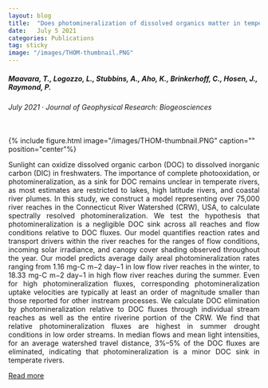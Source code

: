 ```yaml
---
layout: blog
title:  "Does photomineralization of dissolved organics matter in temperate rivers?"
date:   July 5 2021
categories: Publications
tag: sticky
image: "/images/THOM-thumbnail.PNG"
---
```


##### Maavara, T., Logozzo, L., Stubbins, A., Aho, K., Brinkerhoff, C., Hosen, J., Raymond, P. <br>
###### July 2021 &middot; *Journal of Geophysical Research: Biogeosciences*
<br>
{% include figure.html image="/images/THOM-thumbnail.PNG" caption="" position="center"%}
<p align = "justify">
Sunlight can oxidize dissolved organic carbon (DOC) to dissolved inorganic carbon (DIC) 
in freshwaters. The importance of complete photooxidation, or photomineralization, as a 
sink for DOC remains unclear in temperate rivers, as most estimates are restricted to 
lakes, high latitude rivers, and coastal river plumes. In this study, we construct a model 
representing over 75,000 river reaches in the Connecticut River Watershed (CRW), USA, to 
calculate spectrally resolved photomineralization. We test the hypothesis that 
photomineralization is a negligible DOC sink across all reaches and flow conditions 
relative to DOC fluxes. Our model quantifies reaction rates and transport drivers within 
the river reaches for the ranges of flow conditions, incoming solar irradiance, and canopy 
cover shading observed throughout the year. Our model predicts average daily areal 
photomineralization rates ranging from 1.16 mg-C m−2 day−1 in low flow river reaches in 
the winter, to 18.33 mg-C m−2 day−1 in high flow river reaches during the summer. Even for
 high photomineralization fluxes, corresponding photomineralization uptake velocities are 
 typically at least an order of magnitude smaller than those reported for other instream 
 processes. We calculate DOC elimination by photomineralization relative to DOC fluxes 
 through individual stream reaches as well as the entire riverine portion of the CRW. 
 We find that relative photomineralization fluxes are highest in summer drought conditions
  in low order streams. In median flows and mean light intensities, for an average 
  watershed travel distance, 3%–5% of the DOC fluxes are eliminated, indicating that 
  photomineralization is a minor DOC sink in temperate rivers.
</p>

<a href="https://doi.org/10.1029/2021JG006402" target="_blank">Read more</a>

<br>